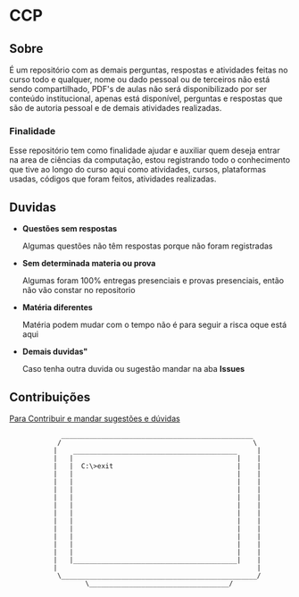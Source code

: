  

# CCP

## Sobre
   É um repositório com as demais perguntas, respostas e atividades feitas no curso todo e qualquer, nome ou dado pessoal ou de terceiros não está sendo compartilhado, PDF's de aulas não será disponibilizado por ser conteúdo institucional, apenas está disponível, perguntas e respostas que são de autoria pessoal e de demais atividades realizadas. 
### Finalidade
   Esse repositório tem como finalidade ajudar e auxiliar quem deseja entrar na area de ciências da computação, estou registrando todo o conhecimento que tive ao longo do curso aqui como atividades, cursos, plataformas usadas, códigos que foram feitos, atividades realizadas.
  
   
## Duvidas
  <html>
    <ul>
        <li><strong>Questões sem respostas</strong></li>
        <p>Algumas questões não têm respostas porque não foram registradas</p>
        <li><strong>Sem determinada materia ou prova</strong></li>
        <p>Algumas foram 100% entregas presenciais e provas presenciais, então não vão constar no repositorio</p>
        <li><strong>Matéria diferentes</strong></li>
        <p>Matéria podem mudar com o tempo não é para seguir a risca oque está aqui</p>
        <li><strong>Demais duvidas"</strong></li>
        <p>Caso tenha outra duvida ou sugestão mandar na aba <strong>Issues</strong></p>
    </ul>
  </html>
  
## Contribuições

[Para Contribuir e mandar sugestões e dúvidas](https://github.com/dontP4n1c/CCP/issues)


````  
             ________________________________________________
            /                                                \
           |    _________________________________________     |
           |   |                                         |    |
           |   |  C:\>exit                               |    |
           |   |                                         |    |
           |   |                                         |    |
           |   |                                         |    |
           |   |                                         |    |
           |   |                                         |    |
           |   |                                         |    |
           |   |                                         |    |
           |   |                                         |    |
           |   |                                         |    |
           |   |                                         |    |
           |   |                                         |    |
           |   |_________________________________________|    |
           |                                                  |
            \_________________________________________________/
                   \___________________________________/


